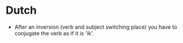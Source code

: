 # Dutch

- After an inversion (verb and subject switching place) you have to conjugate the verb as if it is 'ik'. 
